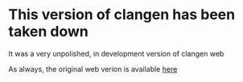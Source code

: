 # This version of clangen has been taken down

It was a very unpolished, in development version of clangen web


As always, the original web verion is available [here](https://clangen-web.github.io)